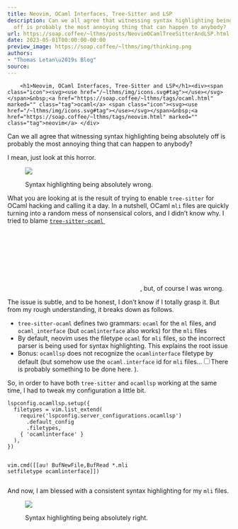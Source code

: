 ```yaml
---
title: Neovim, OCaml Interfaces, Tree-Sitter and LSP
description: Can we all agree that witnessing syntax highlighting being absolutely
  off is probably the most annoying thing that can happen to anybody?
url: https://soap.coffee/~lthms/posts/NeovimOCamlTreeSitterAndLSP.html
date: 2023-05-01T00:00:00-00:00
preview_image: https://soap.coffee/~lthms/img/thinking.png
authors:
- "Thomas Letan\u2019s Blog"
source:
---
```



        
        <h1>Neovim, OCaml Interfaces, Tree-Sitter and LSP</h1><div><span class="icon"><svg><use href="/~lthms/img/icons.svg#tag"></use></svg></span>&nbsp;<a href="https://soap.coffee/~lthms/tags/ocaml.html" marked="" class="tag">ocaml</a> <span class="icon"><svg><use href="/~lthms/img/icons.svg#tag"></use></svg></span>&nbsp;<a href="https://soap.coffee/~lthms/tags/neovim.html" marked="" class="tag">neovim</a> </div>
<p>Can we all agree that witnessing syntax highlighting being absolutely off is
probably the most annoying thing that can happen to anybody?</p>
<p>I mean, just look at this horror.</p>
<p></p><figure><img src="https://soap.coffee/~lthms/img/wrong-highlighting.png"><figcaption><p>Syntax highlighting being absolutely wrong.</p></figcaption></figure><p></p>
<p>What you are looking at is the result of trying to enable <code class="hljs">tree-sitter</code> for
OCaml hacking and calling it a day. In a nutshell, OCaml <code class="hljs">mli</code> files are
quickly turning into a random mess of nonsensical colors, and I didn’t know
why. I tried to blame
<a href="https://github.com/tree-sitter/tree-sitter-ocaml/issues/72" marked=""><code class="hljs">tree-sitter-ocaml</code>&nbsp;<span class="icon"><svg><use href="/~lthms/img/icons.svg#github"></use></svg></span></a>,
but, of course I was wrong.</p>
<p>The issue is subtle, and to be honest, I don’t know if I totally grasp it. But
from my rough understanding, it breaks down as follows.</p>
<ul>
<li><code class="hljs">tree-sitter-ocaml</code> defines two grammars: <code class="hljs">ocaml</code> for the <code class="hljs">ml</code> files, and
<code class="hljs">ocaml_interface</code> (but <code class="hljs">ocamlinterface</code> also works) for the <code class="hljs">mli</code> files</li>
<li>By default, neovim uses the filetype <code class="hljs">ocaml</code> for <code class="hljs">mli</code> files, so the incorrect
parser is being used for syntax highlighting. This explains the root issue</li>
<li>Bonus: <code class="hljs">ocamllsp</code> does not recognize the <code class="hljs">ocamlinterface</code> filetype by
default (but somehow use the <code class="hljs">ocaml.interface</code> id for <code class="hljs">mli</code> files…<label for="fn1" class="sidenote-number margin-toggle"></label><input type="checkbox" class="margin-toggle"><span class="note-right sidenote note"><span class="footnote-p">There is probably something to be done here. </span>
</span>).</li>
</ul>
<p>So, in order to have both <code class="hljs">tree-sitter</code> and <code class="hljs">ocamllsp</code> working at the same
time, I had to tweak my configuration a little bit.</p>
<pre><code class="hljs language-lua">lspconfig.ocamllsp.setup({
  filetypes = vim.list_extend(
    <span class="hljs-built_in">require</span>(<span class="hljs-string">'lspconfig.server_configurations.ocamllsp'</span>)
      .default_config
      .filetypes,
    { <span class="hljs-string">'ocamlinterface'</span> }
  ),
})

vim.cmd(<span class="hljs-string">[[au! BufNewFile,BufRead *.mli setfiletype ocamlinterface]]</span>)
</code></pre>
<p>And now, I am blessed with a consistent syntax highlighting for my <code class="hljs">mli</code> files.</p>
<p></p><figure><img src="https://soap.coffee/~lthms/img/good-highlighting.png"><figcaption><p>Syntax highlighting being absolutely right.</p></figcaption></figure><p></p>
        
      

